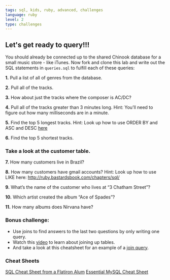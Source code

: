 ```yaml
---
tags: sql, kids, ruby, advanced, challenges
language: ruby
level: 2
type: challenges
---
```


## Let's get ready to query!!!

You should already be connected up to the shared Chinook database for a small music store - like iTunes. Now fork and clone this lab and write out the SQL statements in `queries.sql` to fulfill each of these queries:

**1.** Pull a list of all of genres from the database.

**2.** Pull all of the tracks.

**3.** How about just the tracks where the composer is AC/DC?

**4.** Pull all of the tracks greater than 3 minutes long. Hint: You’ll need to figure out how many milliseconds are in a minute.

**5.** Find the top 5 longest tracks. Hint: Look up how to use ORDER BY and ASC and DESC [here](http://www.korenlc.com/sql-cheat-sheet/)

**6.** Find the top 5 shortest tracks.

### Take a look at the customer table. 
**7.** How many customers live in Brazil?

**8.** How many customers have gmail accounts? Hint: Look up how to use LIKE here: http://ruby.bastardsbook.com/chapters/sql/

**9.** What’s the name of the customer who lives at “3 Chatham Street”?

**10.** Which artist created the album “Ace of Spades”?

**11.** How many albums does Nirvana have?


### Bonus challenge: 
+ Use joins to find answers to the last two questions by only writing one query.
+ Watch this [video](https://www.youtube.com/watch?v=ia4eCxPPc_o) to learn about joining up tables.
+ And take a look at this cheatsheet for an example of a [join query](http://www.cheatography.com/guslong/cheat-sheets/essential-mysql/).


### Cheat Sheets

[SQL Cheat Sheet from a Flatiron Alum](https://gist.github.com/hofmannsven/9164408)
[Essential MySQL Cheat Sheet](http://www.cheatography.com/guslong/cheat-sheets/essential-mysql/)

